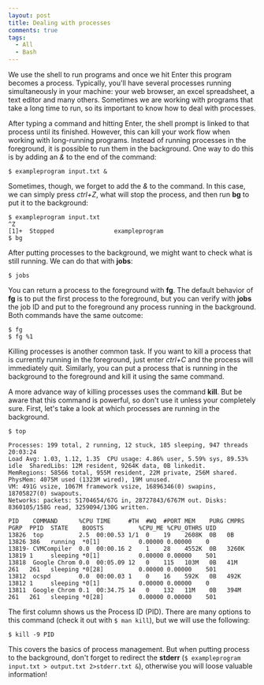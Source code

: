 ```yaml
---
layout: post
title: Dealing with processes
comments: true
tags:
  - All
  - Bash
---
```


We use the shell to run programs and once we hit Enter this program becomes a process. Typically, you'll have several processes running simultaneously in your machine: your web browser, an excel spreadsheet, a text editor and many others. Sometimes we are working with programs that take a long time to run, so its important to know how to deal with processes.

After typing a command and hitting Enter, the shell prompt is linked to that process until its finished. However, this can kill your work flow when working with long-running programs. Instead of running processes in the foreground, it is possible to run them in the background. One way to do this is by adding an _&_ to the end of the command:

```
$ exampleprogram input.txt &
```

Sometimes, though, we forget to add the _&_ to the command. In this case, we can simply press *ctrl+Z*, what will stop the process, and then run **bg** to put it to the background:

```
$ exampleprogram input.txt
^Z
[1]+  Stopped                 exampleprogram
$ bg
```

After putting processes to the background, we might want to check what is still running. We can do that with **jobs**:

```
$ jobs
```

You can return a process to the foreground with **fg**. The default behavior of **fg** is to put the first process to the foreground, but you can verify with **jobs** the job ID and put to the foreground any process running in the background. Both commands have the same outcome:

```
$ fg
$ fg %1
```

Killing processes is another common task. If you want to kill a process that is currently running in the foreground, just enter *ctrl+C* and the process will immediately quit. Similarly, you can put a process that is running in the background to the foreground and kill it using the same command.


A more advance way of killing processes uses the command **kill**. But be aware that this command is powerful, so don't use it unless your completely sure. First, let's take a look at which processes are running in the background.

```
$ top
```

```
Processes: 199 total, 2 running, 12 stuck, 185 sleeping, 947 threads                                                     20:03:24
Load Avg: 1.03, 1.12, 1.35  CPU usage: 4.86% user, 5.59% sys, 89.53% idle  SharedLibs: 12M resident, 9264K data, 0B linkedit.
MemRegions: 58566 total, 955M resident, 22M private, 256M shared. PhysMem: 4075M used (1323M wired), 19M unused.
VM: 491G vsize, 1067M framework vsize, 16896346(0) swapins, 18705827(0) swapouts.
Networks: packets: 51704654/67G in, 28727843/6767M out. Disks: 8360105/158G read, 3259094/130G written.

PID    COMMAND      %CPU TIME     #TH  #WQ  #PORT MEM    PURG CMPRS  PGRP  PPID  STATE    BOOSTS          %CPU_ME %CPU_OTHRS UID
13826  top          2.5  00:00.53 1/1  0    19    2608K  0B   0B     13826 386   running  *0[1]           0.00000 0.00000    0
13819- CVMCompiler  0.0  00:00.16 2    1    28    4552K  0B   3260K  13819 1     sleeping *0[1]           0.00000 0.00000    501
13818  Google Chrom 0.0  00:05.09 12   0    115   103M   0B   41M    261   261   sleeping *0[28]          0.00000 0.00000    501
13812  ocspd        0.0  00:00.03 1    0    16    592K   0B   492K   13812 1     sleeping *0[1]           0.00000 0.00000    0
13811  Google Chrom 0.1  00:34.75 14   0    132   11M    0B   394M   261   261   sleeping *0[28]          0.00000 0.00000    501
```

The first column shows us the Process ID (PID). There are many options to this command (check it out with `$ man kill`), but we will use the following:

```
$ kill -9 PID
```

This covers the basics of process management. But when putting process to the background, don't forget to redirect the **stderr** (`$ exampleprogram input.txt > output.txt 2>stderr.txt &`), otherwise you will loose valuable information!

